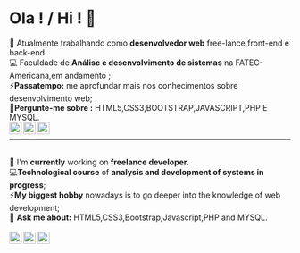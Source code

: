# Ola ! / Hi ! 👋
🔭 Atualmente trabalhando como <b>desenvolvedor web</b> free-lance,front-end e back-end.<br>
💻 Faculdade de <b>Análise e desenvolvimento de sistemas</b> na FATEC-Americana,em andamento ; <br>
⚡<b>Passatempo:</b> me aprofundar mais nos conhecimentos sobre desenvolvimento web;<br>
💬<b>Pergunte-me sobre :</b> HTML5,CSS3,BOOTSTRAP,JAVASCRIPT,PHP E MYSQL.<br>
<a target="_blank" href="https://www.linkedin.com/in/elcio-pereira-9197821a3"/>
  <img align="left" alt="LinkdeIN" width="22px" src="https://cdn.jsdelivr.net/npm/simple-icons@v3/icons/linkedin.svg" />
</a>
<a target="_blank" href="https://api.whatsapp.com/send?phone=5519983414082">
  <img align="left" alt="Whatsapp" width="22px" src="https://cdn.jsdelivr.net/npm/simple-icons@v3/icons/whatsapp.svg" />
</a>
<a target="_blank" href="mailto:elcioroberto1995@gmail.com">
  <img align="left" alt="Gmail" width="22px" src="https://cdn.jsdelivr.net/npm/simple-icons@v3/icons/gmail.svg" />
</a><br>
<hr><br>
🔭 I'm <b>currently</b> working on <b>freelance developer.</b> <br>
💻<b>Technological course</b> of <b>analysis and development of systems in progress</b>;<br>
⚡<b>My biggest hobby</b> nowadays is to go deeper into the knowledge of web development;<br>
💬 <b>Ask me about:</b> HTML5,CSS3,Bootstrap,Javascript,PHP and MYSQL.<br><br>
<a target="_blank" href="https://www.linkedin.com/in/elcio-pereira-9197821a3/">
  <img align="left" alt="LinkdeIN" width="22px" src="https://cdn.jsdelivr.net/npm/simple-icons@v3/icons/linkedin.svg" />
</a>
<a target="_blank" href="https://api.whatsapp.com/send?phone=5519983414082">
  <img align="left" alt="Whatsapp" width="22px" src="https://cdn.jsdelivr.net/npm/simple-icons@v3/icons/whatsapp.svg" />
</a>
<a target="_blank" href="mailto:elcioroberto1995@gmail.com">
  <img align="left" alt="Gmail" width="22px" src="https://cdn.jsdelivr.net/npm/simple-icons@v3/icons/gmail.svg" />
</a><br>



